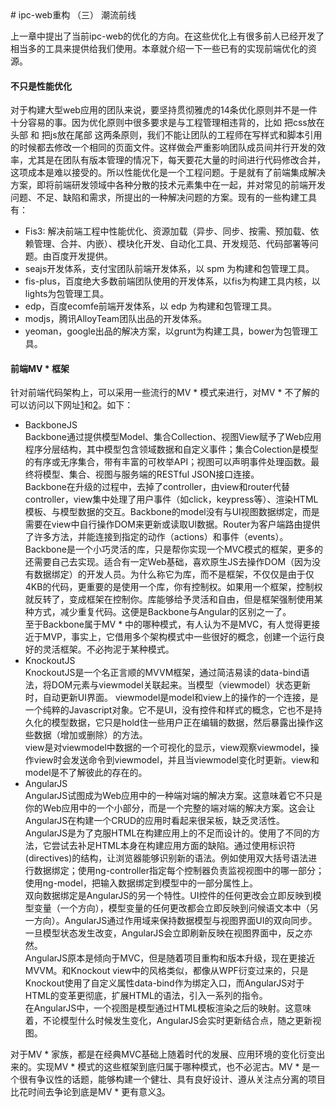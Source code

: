<meta http-equiv="Content-Type" content="text/html; charset=utf-8">
# ipc-web重构 （三） 潮流前线

上一章中提出了当前ipc-web的优化的方向。在这些优化上有很多前人已经开发了相当多的工具来提供给我们使用。本章就介绍一下一些已有的实现前端优化的资源。

#### 不只是性能优化

对于构建大型web应用的团队来说，要坚持贯彻雅虎的14条优化原则并不是一件十分容易的事。因为优化原则中很多要求是与工程管理相违背的，比如 把css放在头部 和 把js放在尾部 这两条原则，我们不能让团队的工程师在写样式和脚本引用的时候都去修改一个相同的页面文件。这样做会严重影响团队成员间并行开发的效率，尤其是在团队有版本管理的情况下，每天要花大量的时间进行代码修改合并，这项成本是难以接受的。所以性能优化是一个工程问题。于是就有了前端集成解决方案，即将前端研发领域中各种分散的技术元素集中在一起，并对常见的前端开发问题、不足、缺陷和需求，所提出的一种解决问题的方案。现有的一些构建工具有：

* Fis3: 解决前端工程中性能优化、资源加载（异步、同步、按需、预加载、依赖管理、合并、内嵌）、模块化开发、自动化工具、开发规范、代码部署等问题。由百度开发提供。
* seajs开发体系，支付宝团队前端开发体系，以 spm 为构建和包管理工具。
* fis-plus，百度绝大多数前端团队使用的开发体系，以fis为构建工具内核，以lights为包管理工具。
* edp，百度ecomfe前端开发体系，以 edp 为构建和包管理工具。
* modjs，腾讯AlloyTeam团队出品的开发体系。
* yeoman，google出品的解决方案，以grunt为构建工具，bower为包管理工具。

#### 前端MV * 框架

针对前端代码架构上，可以采用一些流行的MV * 模式来进行，对MV * 不了解的可以访问以下网址[1][1]和[2][2]。如下：

* BackboneJS  
 Backbone通过提供模型Model、集合Collection、视图View赋予了Web应用程序分层结构，其中模型包含领域数据和自定义事件；集合Colection是模型的有序或无序集合，带有丰富的可枚举API；视图可以声明事件处理函数。最终将模型、集合、视图与服务端的RESTful JSON接口连接。  
 Backbone在升级的过程中，去掉了controller，由view和router代替controller，view集中处理了用户事件（如click，keypress等）、渲染HTML模板、与模型数据的交互。Backbone的model没有与UI视图数据绑定，而是需要在view中自行操作DOM来更新或读取UI数据。Router为客户端路由提供了许多方法，并能连接到指定的动作（actions）和事件（events）。  
 Backbone是一个小巧灵活的库，只是帮你实现一个MVC模式的框架，更多的还需要自己去实现。适合有一定Web基础，喜欢原生JS去操作DOM（因为没有数据绑定）的开发人员。为什么称它为库，而不是框架，不仅仅是由于仅4KB的代码，更重要的是使用一个库，你有控制权。如果用一个框架，控制权就反转了，变成框架在控制你。库能够给予灵活和自由，但是框架强制使用某种方式，减少重复代码。这便是Backbone与Angular的区别之一了。  
 至于Backbone属于MV * 中的哪种模式，有人认为不是MVC，有人觉得更接近于MVP，事实上，它借用多个架构模式中一些很好的概念，创建一个运行良好的灵活框架。不必拘泥于某种模式。
* KnockoutJS  
 KnockoutJS是一个名正言顺的MVVM框架，通过简洁易读的data-bind语法，将DOM元素与viewmodel关联起来。当模型（viewmodel）状态更新时，自动更新UI界面。 viewmodel是model和view上的操作的一个连接，是一个纯粹的Javascript对象。它不是UI，没有控件和样式的概念，它也不是持久化的模型数据，它只是hold住一些用户正在编辑的数据，然后暴露出操作这些数据（增加或删除）的方法。  
 view是对viewmodel中数据的一个可视化的显示，view观察viewmodel，操作view时会发送命令到viewmodel，并且当viewmodel变化时更新。view和model是不了解彼此的存在的。
* AngularJS  
 AngularJS试图成为Web应用中的一种端对端的解决方案。这意味着它不只是你的Web应用中的一个小部分，而是一个完整的端对端的解决方案。这会让AngularJS在构建一个CRUD的应用时看起来很呆板，缺乏灵活性。AngularJS是为了克服HTML在构建应用上的不足而设计的。使用了不同的方法，它尝试去补足HTML本身在构建应用方面的缺陷。通过使用标识符(directives)的结构，让浏览器能够识别新的语法。例如使用双大括号语法进行数据绑定；使用ng-controller指定每个控制器负责监视视图中的哪一部分；使用ng-model，把输入数据绑定到模型中的一部分属性上。  
 双向数据绑定是AngularJS的另一个特性。UI控件的任何更改会立即反映到模型变量（一个方向），模型变量的任何更改都会立即反映到问候语文本中（另一方向）。AngularJS通过作用域来保持数据模型与视图界面UI的双向同步。一旦模型状态发生改变，AngularJS会立即刷新反映在视图界面中，反之亦然。  
 AngularJS原本是倾向于MVC，但是随着项目重构和版本升级，现在更接近MVVM。和Knockout view中的风格类似，都像从WPF衍变过来的，只是Knockout使用了自定义属性data-bind作为绑定入口，而AngularJS对于HTML的变革更彻底，扩展HTML的语法，引入一系列的指令。  
 在AngularJS中，一个视图是模型通过HTML模板渲染之后的映射。这意味着，不论模型什么时候发生变化，AngularJS会实时更新结合点，随之更新视图。

对于MV * 家族，都是在经典MVC基础上随着时代的发展、应用环境的变化衍变出来的。实现MV * 模式的这些框架到底归属于哪种模式，也不必泥古。MV * 是一个很有争议性的话题，能够构建一个健壮、具有良好设计、遵从关注点分离的项目比花时间去争论到底是MV * 更有意义[3][3]。

[1]: https://msdn.microsoft.com/en-us/library/ff649643.aspx
[2]: https://en.wikipedia.org/wiki/Model%E2%80%93view%E2%80%93controller
[3]: http://efe.baidu.com/blog/mvc-deformation/

